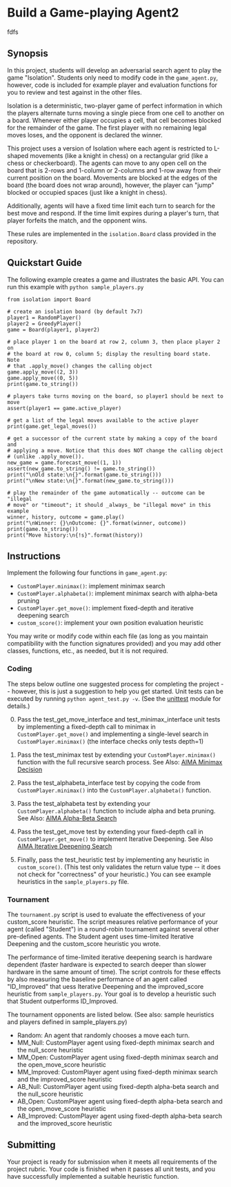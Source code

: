 
# Build a Game-playing Agent2
fdfs

## Synopsis

In this project, students will develop an adversarial search agent to play the game "Isolation".  Students only need to modify code in the `game_agent.py`, however, code is included for example player and evaluation functions for you to review and test against in the other files.

Isolation is a deterministic, two-player game of perfect information in which the players alternate turns moving a single piece from one cell to another on a board.  Whenever either player occupies a cell, that cell becomes blocked for the remainder of the game.  The first player with no remaining legal moves loses, and the opponent is declared the winner.

This project uses a version of Isolation where each agent is restricted to L-shaped movements (like a knight in chess) on a rectangular grid (like a chess or checkerboard).  The agents can move to any open cell on the board that is 2-rows and 1-column or 2-columns and 1-row away from their current position on the board. Movements are blocked at the edges of the board (the board does not wrap around), however, the player can "jump" blocked or occupied spaces (just like a knight in chess).

Additionally, agents will have a fixed time limit each turn to search for the best move and respond.  If the time limit expires during a player's turn, that player forfeits the match, and the opponent wins.

These rules are implemented in the `isolation.Board` class provided in the repository. 


## Quickstart Guide

The following example creates a game and illustrates the basic API. You can run this example with `python sample_players.py`

    from isolation import Board

    # create an isolation board (by default 7x7)
    player1 = RandomPlayer()
    player2 = GreedyPlayer()
    game = Board(player1, player2)

    # place player 1 on the board at row 2, column 3, then place player 2 on
    # the board at row 0, column 5; display the resulting board state.  Note
    # that .apply_move() changes the calling object
    game.apply_move((2, 3))
    game.apply_move((0, 5))
    print(game.to_string())

    # players take turns moving on the board, so player1 should be next to move
    assert(player1 == game.active_player)

    # get a list of the legal moves available to the active player
    print(game.get_legal_moves())

    # get a successor of the current state by making a copy of the board and
    # applying a move. Notice that this does NOT change the calling object
    # (unlike .apply_move()).
    new_game = game.forecast_move((1, 1))
    assert(new_game.to_string() != game.to_string())
    print("\nOld state:\n{}".format(game.to_string()))
    print("\nNew state:\n{}".format(new_game.to_string()))

    # play the remainder of the game automatically -- outcome can be "illegal
    # move" or "timeout"; it should _always_ be "illegal move" in this example
    winner, history, outcome = game.play()
    print("\nWinner: {}\nOutcome: {}".format(winner, outcome))
    print(game.to_string())
    print("Move history:\n{!s}".format(history))


## Instructions

Implement the following four functions in `game_agent.py`:

- `CustomPlayer.minimax()`: implement minimax search
- `CustomPlayer.alphabeta()`: implement minimax search with alpha-beta pruning
- `CustomPlayer.get_move()`: implement fixed-depth and iterative deepening search
- `custom_score()`: implement your own position evaluation heuristic

You may write or modify code within each file (as long as you maintain compatibility with the function signatures provided) and you may add other classes, functions, etc., as needed, but it is not required.  


### Coding

The steps below outline one suggested process for completing the project -- however, this is just a suggestion to help you get started.  Unit tests can be executed by running `python agent_test.py -v`.  (See the [unittest](https://docs.python.org/3/library/unittest.html#basic-example) module for details.)

0. Pass the test_get_move_interface and test_minimax_interface unit tests by implementing a fixed-depth call to minimax in `CustomPlayer.get_move()` and implementing a single-level search in `CustomPlayer.minimax()` (the interface checks only tests depth=1)

0. Pass the test_minimax test by extending your `CustomPlayer.minimax()` function with the full recursive search process.  See Also: [AIMA Minimax Decision](https://github.com/aimacode/aima-pseudocode/blob/master/md/Minimax-Decision.md)

0. Pass the test_alphabeta_interface test by copying the code from `CustomPlayer.minimax()` into the `CustomPlayer.alphabeta()` function.

0. Pass the test_alphabeta test by extending your `CustomPlayer.alphabeta()` function to include alpha and beta pruning.  See Also: [AIMA Alpha-Beta Search](https://github.com/aimacode/aima-pseudocode/blob/master/md/Alpha-Beta-Search.md)

0. Pass the test_get_move test by extending your fixed-depth call in `CustomPlayer.get_move()` to implement Iterative Deepening.  See Also [AIMA Iterative Deepening Search](https://github.com/aimacode/aima-pseudocode/blob/master/md/Iterative-Deepening-Search.md)

0. Finally, pass the test_heuristic test by implementing any heuristic in `custom_score()`.  (This test only validates the return value type -- it does not check for "correctness" of your heuristic.)  You can see example heuristics in the `sample_players.py` file.


### Tournament

The `tournament.py` script is used to evaluate the effectiveness of your custom_score heuristic.  The script measures relative performance of your agent (called "Student") in a round-robin tournament against several other pre-defined agents.  The Student agent uses time-limited Iterative Deepening and the custom_score heuristic you wrote.

The performance of time-limited iterative deepening search is hardware dependent (faster hardware is expected to search deeper than slower hardware in the same amount of time).  The script controls for these effects by also measuring the baseline performance of an agent called "ID_Improved" that uess Iterative Deepening and the improved_score heuristic from `sample_players.py`.  Your goal is to develop a heuristic such that Student outperforms ID_Improved.

The tournament opponents are listed below. (See also: sample heuristics and players defined in sample_players.py)

- Random: An agent that randomly chooses a move each turn.
- MM_Null: CustomPlayer agent using fixed-depth minimax search and the null_score heuristic
- MM_Open: CustomPlayer agent using fixed-depth minimax search and the open_move_score heuristic
- MM_Improved: CustomPlayer agent using fixed-depth minimax search and the improved_score heuristic
- AB_Null: CustomPlayer agent using fixed-depth alpha-beta search and the null_score heuristic
- AB_Open: CustomPlayer agent using fixed-depth alpha-beta search and the open_move_score heuristic
- AB_Improved: CustomPlayer agent using fixed-depth alpha-beta search and the improved_score heuristic


## Submitting

Your project is ready for submission when it meets all requirements of the project rubric.  Your code is finished when it passes all unit tests, and you have successfully implemented a suitable heuristic function.
